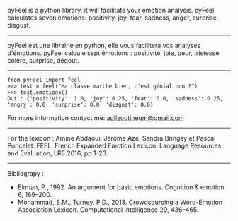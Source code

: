 pyFeel is a python library, it will facilitate your emotion analysis.
pyFeel calculates seven emotions: positivity, joy, fear, sadness, anger, surprise, disgust.
_______________
pyFeel est une librairie en python, elle vous facilitera vos analyses d'émotions.
pyFeel calcule sept émotions : positivité, joie, peur, tristesse, colère, surprise, dégout.

_________________




    from pyFeel import feel
    >>> test = feel("Ma classe marche bien, c'est génial non ?")
    >>> test.emotions()
    Out : {'positivity': 1.0, 'joy': 0.25, 'fear': 0.0, 'sadness': 0.25, 'angry': 0.0, 'surprise': 0.0, 'disgust': 0.0}



 For more information contact me: adilzoutinegm@gmail.com
_____________

For the lexicon : Amine Abdaoui, Jérôme Azé, Sandra Bringay et Pascal Poncelet. FEEL: French Expanded Emotion Lexicon. Language Resources and Evaluation, LRE 2016, pp 1-23.

_________

Bibliograpy :
 - Ekman, P., 1992. An argument for basic emotions. Cognition & emotion 6, 169–200.  
- Mohammad, S.M., Turney, P.D., 2013. Crowdsourcing a Word-Emotion Association Lexicon. Computational Intelligence 29, 436–465.
